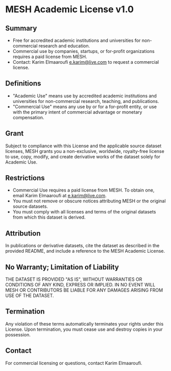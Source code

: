 MESH Academic License v1.0
=================================

Summary
-------
- Free for accredited academic institutions and universities for non-commercial research and education.
- Commercial use by companies, startups, or for-profit organizations requires a paid license from MESH.
- Contact: Karim Elmaaroufi <e.karim@live.com> to request a commercial license.

Definitions
-----------
- "Academic Use" means use by accredited academic institutions and universities for non-commercial research, teaching, and publications.
- "Commercial Use" means any use by or for a for-profit entity, or use with the primary intent of commercial advantage or monetary compensation.

Grant
-----
Subject to compliance with this License and the applicable source dataset licenses, MESH grants you a non-exclusive, worldwide, royalty-free license to use, copy, modify, and create derivative works of the dataset solely for Academic Use.

Restrictions
------------
- Commercial Use requires a paid license from MESH. To obtain one, email Karim Elmaaroufi at <e.karim@live.com>.
- You must not remove or obscure notices attributing MESH or the original source datasets.
- You must comply with all licenses and terms of the original datasets from which this dataset is derived.

Attribution
-----------
In publications or derivative datasets, cite the dataset as described in the provided README, and include a reference to the MESH Academic License.

No Warranty; Limitation of Liability
------------------------------------
THE DATASET IS PROVIDED "AS IS", WITHOUT WARRANTIES OR CONDITIONS OF ANY KIND, EXPRESS OR IMPLIED. IN NO EVENT WILL MESH OR CONTRIBUTORS BE LIABLE FOR ANY DAMAGES ARISING FROM USE OF THE DATASET.

Termination
-----------
Any violation of these terms automatically terminates your rights under this License. Upon termination, you must cease use and destroy copies in your possession.

Contact
-------
For commercial licensing or questions, contact Karim Elmaaroufi.



